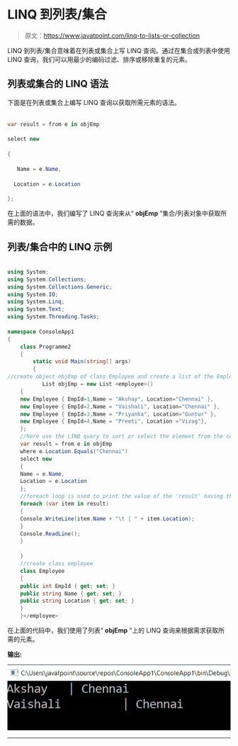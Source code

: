 # LINQ 到列表/集合

> 原文：<https://www.javatpoint.com/linq-to-lists-or-collection>

LINQ 到列表/集合意味着在列表或集合上写 LINQ 查询。通过在集合或列表中使用 LINQ 查询，我们可以用最少的编码过滤、排序或移除重复的元素。

## 列表或集合的 LINQ 语法

下面是在列表或集合上编写 LINQ 查询以获取所需元素的语法。

```cs

var result = from e in objEmp

select new

{

   Name = e.Name,

  Location = e.Location

};

```

在上面的语法中，我们编写了 LINQ 查询来从“ **objEmp** ”集合/列表对象中获取所需的数据。

## 列表/集合中的 LINQ 示例

```cs

using System;
using System.Collections;
using System.Collections.Generic;
using System.IO;
using System.Linq;
using System.Text;
using System.Threading.Tasks;

namespace ConsoleApp1
{
    class Programme2
    {
        static void Main(string[] args)
        {
//create object objEmp of class Employee and create a list of the Employee information
           List objEmp = new List <employee>()
    {
    new Employee { EmpId=1,Name = "Akshay", Location="Chennai" },
    new Employee { EmpId=2,Name = "Vaishali", Location="Chennai" },
    new Employee { EmpId=3,Name = "Priyanka", Location="Guntur" },
    new Employee { EmpId=4,Name = "Preeti", Location ="Vizag"},
    };
    //here use the LINQ query to sort or select the element from the collection of data
    var result = from e in objEmp
    where e.Location.Equals("Chennai")
    select new
    {
    Name = e.Name,
    Location = e.Location
    };
    //foreach loop is used to print the value of the 'result' having the output of the LINQ query
    foreach (var item in result)
    {
    Console.WriteLine(item.Name + "\t | " + item.Location);
    }
    Console.ReadLine();
    }

    }
    //create class employee
    class Employee
    {
    public int EmpId { get; set; }
    public string Name { get; set; }
    public string Location { get; set; }
    }
    }</employee> 
```

在上面的代码中，我们使用了列表“ **objEmp** ”上的 LINQ 查询来根据需求获取所需的元素。

**输出:**

![LINQ to Lists/Collection](img/67bd92fb804d27b68e377c466729bf51.png)

* * *